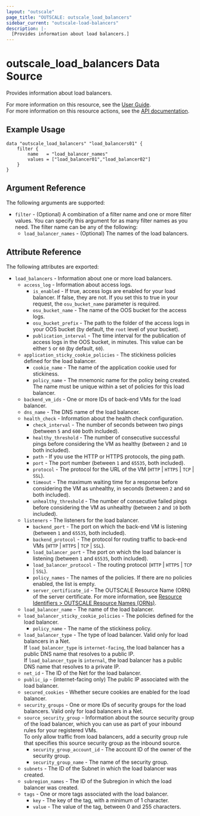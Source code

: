```yaml
---
layout: "outscale"
page_title: "OUTSCALE: outscale_load_balancers"
sidebar_current: "outscale-load-balancers"
description: |-
  [Provides information about load balancers.]
---
```


# outscale_load_balancers Data Source

Provides information about load balancers.

For more information on this resource, see the [User Guide](https://docs.outscale.com/en/userguide/About-Load-Balancers.html).  
For more information on this resource actions, see the [API documentation](https://docs.outscale.com/api#3ds-outscale-api-loadbalancer).

## Example Usage

```hcl
data "outscale_load_balancers" "load_balancers01" {
    filter {
        name   = "load_balancer_names"
        values = ["load_balancer01","load_balancer02"]
    }
}
```

## Argument Reference

The following arguments are supported:

* `filter` - (Optional) A combination of a filter name and one or more filter values. You can specify this argument for as many filter names as you need. The filter name can be any of the following:
    * `load_balancer_names` - (Optional) The names of the load balancers.

## Attribute Reference

The following attributes are exported:

* `load_balancers` - Information about one or more load balancers.
    * `access_log` - Information about access logs.
        * `is_enabled` - If true, access logs are enabled for your load balancer. If false, they are not. If you set this to true in your request, the `osu_bucket_name` parameter is required.
        * `osu_bucket_name` - The name of the OOS bucket for the access logs.
        * `osu_bucket_prefix` - The path to the folder of the access logs in your OOS bucket (by default, the `root` level of your bucket).
        * `publication_interval` - The time interval for the publication of access logs in the OOS bucket, in minutes. This value can be either `5` or `60` (by default, `60`).
    * `application_sticky_cookie_policies` - The stickiness policies defined for the load balancer.
        * `cookie_name` - The name of the application cookie used for stickiness.
        * `policy_name` - The mnemonic name for the policy being created. The name must be unique within a set of policies for this load balancer.
    * `backend_vm_ids` - One or more IDs of back-end VMs for the load balancer.
    * `dns_name` - The DNS name of the load balancer.
    * `health_check` - Information about the health check configuration.
        * `check_interval` - The number of seconds between two pings (between `5` and `600` both included).
        * `healthy_threshold` - The number of consecutive successful pings before considering the VM as healthy (between `2` and `10` both included).
        * `path` - If you use the HTTP or HTTPS protocols, the ping path.
        * `port` - The port number (between `1` and `65535`, both included).
        * `protocol` - The protocol for the URL of the VM (`HTTP` \| `HTTPS` \| `TCP` \| `SSL`).
        * `timeout` - The maximum waiting time for a response before considering the VM as unhealthy, in seconds (between `2` and `60` both included).
        * `unhealthy_threshold` - The number of consecutive failed pings before considering the VM as unhealthy (between `2` and `10` both included).
    * `listeners` - The listeners for the load balancer.
        * `backend_port` - The port on which the back-end VM is listening (between `1` and `65535`, both included).
        * `backend_protocol` - The protocol for routing traffic to back-end VMs (`HTTP` \| `HTTPS` \| `TCP` \| `SSL`).
        * `load_balancer_port` - The port on which the load balancer is listening (between `1` and `65535`, both included).
        * `load_balancer_protocol` - The routing protocol (`HTTP` \| `HTTPS` \| `TCP` \| `SSL`).
        * `policy_names` - The names of the policies. If there are no policies enabled, the list is empty.
        * `server_certificate_id` - The OUTSCALE Resource Name (ORN) of the server certificate. For more information, see [Resource Identifiers > OUTSCALE Resource Names (ORNs)](https://docs.outscale.com/en/userguide/Resource-Identifiers.html#_outscale_resource_names_orns).
    * `load_balancer_name` - The name of the load balancer.
    * `load_balancer_sticky_cookie_policies` - The policies defined for the load balancer.
        * `policy_name` - The name of the stickiness policy.
    * `load_balancer_type` - The type of load balancer. Valid only for load balancers in a Net.<br />
If `load_balancer_type` is `internet-facing`, the load balancer has a public DNS name that resolves to a public IP.<br />
If `load_balancer_type` is `internal`, the load balancer has a public DNS name that resolves to a private IP.
    * `net_id` - The ID of the Net for the load balancer.
    * `public_ip` - (internet-facing only) The public IP associated with the load balancer.
    * `secured_cookies` - Whether secure cookies are enabled for the load balancer.
    * `security_groups` - One or more IDs of security groups for the load balancers. Valid only for load balancers in a Net.
    * `source_security_group` - Information about the source security group of the load balancer, which you can use as part of your inbound rules for your registered VMs.<br />
To only allow traffic from load balancers, add a security group rule that specifies this source security group as the inbound source.
        * `security_group_account_id` - The account ID of the owner of the security group.
        * `security_group_name` - The name of the security group.
    * `subnets` - The ID of the Subnet in which the load balancer was created.
    * `subregion_names` - The ID of the Subregion in which the load balancer was created.
    * `tags` - One or more tags associated with the load balancer.
        * `key` - The key of the tag, with a minimum of 1 character.
        * `value` - The value of the tag, between 0 and 255 characters.
